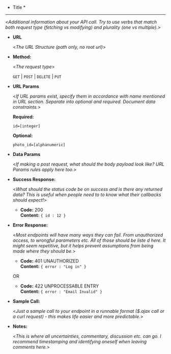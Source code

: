 * Title *
----
  <_Additional information about your API call. Try to use verbs that match both request type (fetching vs modifying) and plurality (one vs multiple)._>

* **URL**

  <_The URL Structure (path only, no root url)_>

* **Method:**
  
  <_The request type_>

  `GET` | `POST` | `DELETE` | `PUT`
  
*  **URL Params**

   <_If URL params exist, specify them in accordance with name mentioned in URL section. Separate into optional and required. Document data constraints._> 

   **Required:**
 
   `id=[integer]`

   **Optional:**
 
   `photo_id=[alphanumeric]`

* **Data Params**

  <_If making a post request, what should the body payload look like? URL Params rules apply here too._>

* **Success Response:**
  
  <_What should the status code be on success and is there any returned data? This is useful when people need to to know what their callbacks should expect!_>

  * **Code:** 200 <br />
    **Content:** `{ id : 12 }`
 
* **Error Response:**

  <_Most endpoints will have many ways they can fail. From unauthorized access, to wrongful parameters etc. All of those should be liste d here. It might seem repetitive, but it helps prevent assumptions from being made where they should be._>

  * **Code:** 401 UNAUTHORIZED <br />
    **Content:** `{ error : "Log in" }`

  OR

  * **Code:** 422 UNPROCESSABLE ENTRY <br />
    **Content:** `{ error : "Email Invalid" }`

* **Sample Call:**

  <_Just a sample call to your endpoint in a runnable format ($.ajax call or a curl request) - this makes life easier and more predictable._> 

* **Notes:**

  <_This is where all uncertainties, commentary, discussion etc. can go. I recommend timestamping and identifying oneself when leaving comments here._> 